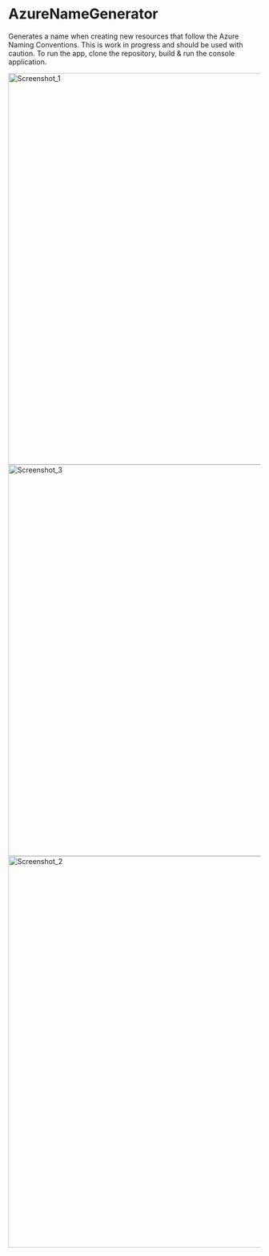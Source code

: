 # AzureNameGenerator
Generates a name when creating new resources that follow the Azure Naming Conventions.
This is work in progress and should be used with caution.
To run the app, clone the repository, build & run the console application.

<img width="780" alt="Screenshot_1" src="https://user-images.githubusercontent.com/88228669/142606872-5e403824-efca-45dd-9211-e473214ca3b6.png">
<img width="780" alt="Screenshot_3" src="https://user-images.githubusercontent.com/88228669/142607244-1827e2b5-b572-491c-8214-d9134fc0a89a.png">
<img width="780" alt="Screenshot_2" src="https://user-images.githubusercontent.com/88228669/142606886-caa8a36c-bfb8-4a61-bc35-2f26c480ee78.png">
